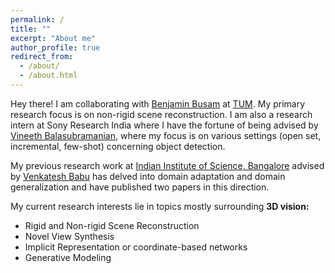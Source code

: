 ```yaml
---
permalink: /
title: ""
excerpt: "About me"
author_profile: true
redirect_from: 
  - /about/
  - /about.html
---
```


Hey there! I am collaborating with [Benjamin Busam](https://www.cs.cit.tum.de/camp/members/benjamin-busam/) at [TUM](https://www.cs.cit.tum.de/camp/start/). My primary research focus is on non-rigid scene reconstruction. I am also a research intern at Sony Research India where I have the fortune of being advised by [Vineeth Balasubramanian](https://people.iith.ac.in/vineethnb/), where my focus is on various settings (open set, incremental, few-shot) concerning object detection. 

My previous research work at [Indian Institute of Science, Bangalore](https://iisc.ac.in/) advised by [Venkatesh Babu](http://cds.iisc.ac.in/faculty/venky/) has delved into domain adaptation and domain generalization and have published two papers in this direction. 

My current research interests lie in topics mostly surrounding **3D vision:**
* Rigid and Non-rigid Scene Reconstruction
* Novel View Synthesis
* Implicit Representation or coordinate-based networks
* Generative Modeling
